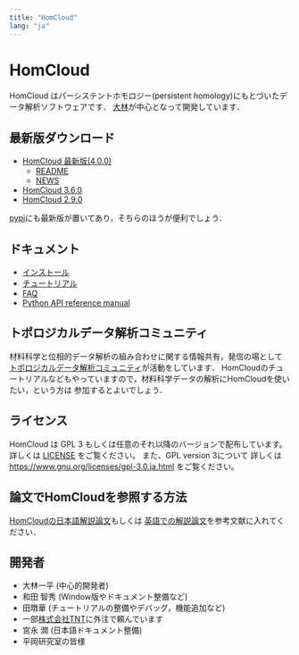```yaml
---
title: "HomCloud"
lang: "ja"
---
```


# HomCloud

HomCloud はパーシステントホモロジー(persistent homology)にもとづいたデータ解析ソフトウェアです．
[大林](https://i-obayashi.info/)が中心となって開発しています．

## <a name="download"> 最新版ダウンロード

* [HomCloud 最新版(4.0.0)](download/homcloud-4.0.0.tar.gz)
  * [README](README.html)
  * [NEWS](NEWS.html)
* [HomCloud 3.6.0](download/homcloud-3.6.0.tar.gz)
* [HomCloud 2.9.0](download/homcloud-2.9.0.tar.gz)

[pypi](https://pypi.org/project/homcloud/)にも最新版が置いてあり，そちらのほうが便利でしょう．

## ドキュメント

* [インストール](install-guide/index.html)
* [チュートリアル](basic-usage.html)
* [FAQ](faq.html)
* [Python API reference manual](python-api/)

## トポロジカルデータ解析コミュニティ
材料科学と位相的データ解析の組み合わせに関する情報共有，発信の場として
[トポロジカルデータ解析コミュニティ](https://www.wpi-aimr.tohoku.ac.jp/TDA/)が活動をしています．
HomCloudのチュートリアルなどもやっていますので，材料科学データの解析にHomCloudを使いたい，という方は
参加するとよいでしょう．


## ライセンス

HomCloud は GPL 3 もしくは任意のそれ以降のバージョンで配布しています。
詳しくは [LICENSE](download/LICENSE) をご覧ください。
また、GPL version 3について
詳しくは <https://www.gnu.org/licenses/gpl-3.0.ja.html>
をご覧ください。

## 論文でHomCloudを参照する方法

[HomCloudの日本語解説論文](http://www.kurims.kyoto-u.ac.jp/~kyodo/kokyuroku/contents/pdf/2166-23.pdf)もしくは
[英語での解説論文](https://doi.org/10.7566/JPSJ.91.091013)を参考文献に入れてください．

## 開発者

* 大林一平 (中心的開発者)
* 和田 智秀 (Window版やドキュメント整備など)
* 田暾華 (チュートリアルの整備やデバッグ，機能追加など)
* 一部[株式会社TNT](http://www.trans-nt.com/)に外注で頼んでいます
* 宮永 潤 (日本語ドキュメント整備)
* 平岡研究室の皆様
